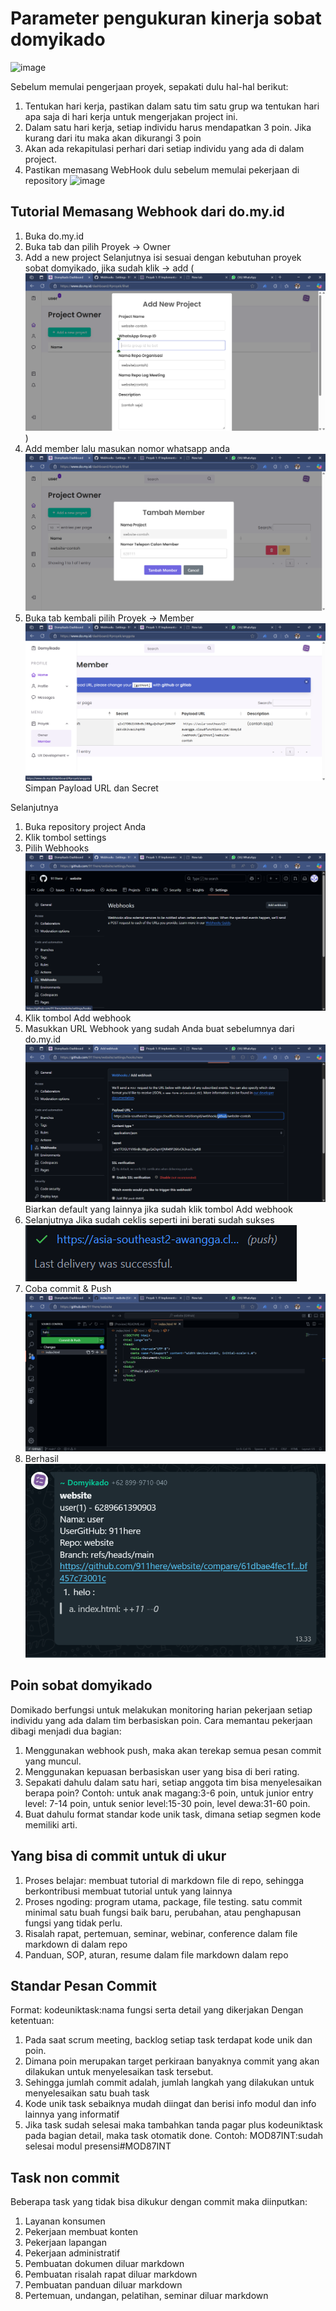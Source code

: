 # Parameter pengukuran kinerja sobat domyikado

![image](https://github.com/user-attachments/assets/e8baaab8-1c64-4228-9623-5677d380737d)

Sebelum memulai pengerjaan proyek, sepakati dulu hal-hal berikut:
1. Tentukan hari kerja, pastikan dalam satu tim satu grup wa tentukan hari apa saja di hari kerja untuk mengerjakan project ini.
2. Dalam satu hari kerja, setiap individu harus mendapatkan 3 poin. Jika kurang dari itu maka akan dikurangi 3 poin
3. Akan ada rekapitulasi perhari dari setiap individu yang ada di dalam project.
4. Pastikan memasang WebHook dulu sebelum memulai pekerjaan di repository
   ![image](https://github.com/user-attachments/assets/3bb8b963-65a4-4a45-9513-5fa254ca8bef)

## Tutorial Memasang Webhook dari do.my.id

1. Buka do.my.id
2. Buka tab dan pilih Proyek -> Owner
3. Add a new project
   Selanjutnya isi sesuai dengan kebutuhan proyek sobat domyikado, jika sudah klik -> add
   (![alt text](image.png))
4. Add member lalu masukan nomor whatsapp anda
   ![alt text](image-1.png)
5. Buka tab kembali pilih Proyek -> Member
   ![alt text](image-2.png)
   Simpan Payload URL dan Secret

Selanjutnya

1. Buka repository project Anda
2. Klik tombol settings
3. Pilih Webhooks  
   ![alt text](image-3.png)
4. Klik tombol Add webhook
5. Masukkan URL Webhook yang sudah Anda buat sebelumnya dari do.my.id  
   ![alt text](image-5.png)
   Biarkan default yang lainnya jika sudah klik tombol Add webhook
6. Selanjutnya Jika sudah ceklis seperti ini berati sudah sukses  
   ![alt text](image-6.png)
8. Coba commit & Push  
   ![alt text](image-7.png)
9. Berhasil  
   ![alt text](image-8.png)

## Poin sobat domyikado

Domikado berfungsi untuk melakukan monitoring harian pekerjaan setiap individu yang ada dalam tim berbasiskan poin. 
Cara memantau pekerjaan dibagi menjadi dua bagian:
1. Menggunakan webhook push, maka akan terekap semua pesan commit yang muncul.
2. Menggunakan kepuasan berbasiskan user yang bisa di beri rating.
3. Sepakati dahulu dalam satu hari, setiap anggota tim bisa menyelesaikan berapa poin? Contoh: untuk anak magang:3-6 poin, untuk junior entry level: 7-14 poin, untuk senior level:15-30 poin, level dewa:31-60 poin.
4. Buat dahulu format standar kode unik task, dimana setiap segmen kode memiliki arti.

## Yang bisa di commit untuk di ukur

1. Proses belajar: membuat tutorial di markdown file di repo, sehingga berkontribusi membuat tutorial untuk yang lainnya
2. Proses ngoding: program utama, package, file testing. satu commit minimal satu buah fungsi baik baru, perubahan, atau penghapusan fungsi yang tidak perlu.
3. Risalah rapat, pertemuan, seminar, webinar, conference dalam file markdown di dalam repo
4. Panduan, SOP, aturan, resume dalam file markdown dalam repo

## Standar Pesan Commit

Format: kodeuniktask:nama fungsi serta detail yang dikerjakan 
Dengan ketentuan:
1. Pada saat scrum meeting, backlog setiap task terdapat kode unik dan poin. 
2. Dimana poin merupakan target perkiraan banyaknya commit yang akan dilakukan untuk menyelesaikan task tersebut. 
3. Sehingga jumlah commit adalah, jumlah langkah yang dilakukan untuk menyelesaikan satu buah task
4. Kode unik task sebaiknya mudah diingat dan berisi info modul dan info lainnya yang informatif
5. Jika task sudah selesai maka tambahkan tanda pagar plus kodeuniktask pada bagian detail, maka task otomatik done. Contoh: MOD87INT:sudah selesai modul presensi#MOD87INT

## Task non commit
Beberapa task yang tidak bisa dikukur dengan commit maka diinputkan:
1. Layanan konsumen
2. Pekerjaan membuat konten
3. Pekerjaan lapangan
4. Pekerjaan administratif
5. Pembuatan dokumen diluar markdown
6. Pembuatan risalah rapat diluar markdown
7. Pembuatan panduan diluar markdown
8. Pertemuan, undangan, pelatihan, seminar diluar markdown
